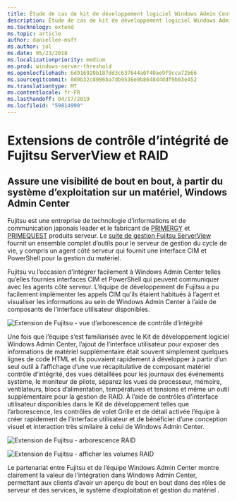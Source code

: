 ```yaml
---
title: Étude de cas de kit de développement logiciel Windows Admin Center - Fujitsu
description: Étude de cas de kit de développement logiciel Windows Admin Center - Fujitsu
ms.technology: extend
ms.topic: article
author: daniellee-msft
ms.author: jol
ms.date: 05/23/2018
ms.localizationpriority: medium
ms.prod: windows-server-threshold
ms.openlocfilehash: 6d916920b187dd3c637644a0f40ae9f9cca72b66
ms.sourcegitcommit: 0d0b32c8986ba7db9536e0b8648d4ddf9b03e452
ms.translationtype: MT
ms.contentlocale: fr-FR
ms.lasthandoff: 04/17/2019
ms.locfileid: "59814990"
---
```

# <a name="fujitsu-serverview-health-and-raid-extensions"></a>Extensions de contrôle d’intégrité de Fujitsu ServerView et RAID

## <a name="bringing-end-to-end-visibility-from-operating-system-to-hardware-into-windows-admin-center"></a>Assure une visibilité de bout en bout, à partir du système d’exploitation sur un matériel, Windows Admin Center

Fujitsu est une entreprise de technologie d’informations et de communication japonais leader et le fabricant de [PRIMERGY](http://www.fujitsu.com/fts/products/computing/servers/primergy/) et [PRIMEQUEST](http://www.fujitsu.com/fts/products/computing/servers/mission-critical/) produits serveur. Le [suite de gestion Fujitsu ServerView](http://www.fujitsu.com/fts/products/computing/servers/primergy/management/) fournit un ensemble complet d’outils pour le serveur de gestion du cycle de vie, y compris un agent côté serveur qui fournit une interface CIM et PowerShell pour la gestion du matériel.

Fujitsu vu l’occasion d’intégrer facilement à Windows Admin Center telles qu’elles fournies interfaces CIM et PowerShell qui peuvent communiquer avec les agents côté serveur. L’équipe de développement de Fujitsu a pu facilement implémenter les appels CIM qu'ils étaient habitués à l’agent et visualiser les informations au sein de Windows Admin Center à l’aide de composants de l’interface utilisateur disponibles.

![Extension de Fujitsu - vue d’arborescence de contrôle d’intégrité](../../media/extend-case-study-fujitsu/health-tree.png)

Une fois que l’équipe s’est familiarisée avec le Kit de développement logiciel Windows Admin Center, l’ajout de l’interface utilisateur pour exposer des informations de matériel supplémentaire était souvent simplement quelques lignes de code HTML et ils pouvaient rapidement à développer à partir d’un seul outil à l’affichage d’une vue récapitulative de composant matériel contrôle d’intégrité, des vues détaillées pour les journaux des événements système, le moniteur de pilote, séparez les vues de processeur, mémoire, ventilateurs, blocs d’alimentation, températures et tensions et même un outil supplémentaire pour la gestion de RAID. À l’aide de contrôles d’interface utilisateur disponibles dans le Kit de développement telles que l’arborescence, les contrôles de volet Grille et de détail activée l’équipe à créer rapidement de l’interface utilisateur et de bénéficier d’une conception visuel et interaction très similaire à celui de Windows Admin Center.

![Extension de Fujitsu - arborescence RAID](../../media/extend-case-study-fujitsu/raid-tree.png)

![Extension de Fujitsu - afficher les volumes RAID](../../media/extend-case-study-fujitsu/raid-volumes.png)

Le partenariat entre Fujitsu et de l’équipe Windows Admin Center montre clairement la valeur de l’intégration dans Windows Admin Center, permettant aux clients d’avoir un aperçu de bout en bout dans des rôles de serveur et des services, le système d’exploitation et gestion du matériel .